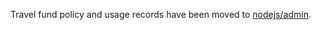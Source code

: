 Travel fund policy and usage records have been moved to
[nodejs/admin](https://github.com/nodejs/admin).
